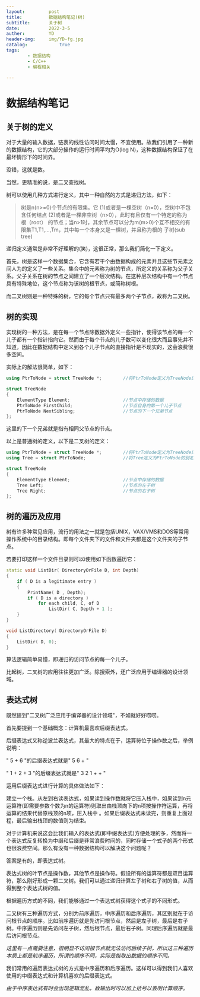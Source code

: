 ```yaml
---
layout:         post
title:          数据结构笔记(树)
subtitle:       关于树
date:           2022-3-5
auther:         YD
header-img:     img/YD-fg.jpg
catalog:            true
tags:
        - 数据结构
        - C/C++
        - 编程相关

---
```


# 数据结构笔记

## 关于树的定义

对于大量的输入数据，链表的线性访问时间太慢，不宜使用。故我们引用了一种新的数据结构，它的大部分操作的运行时间平均为O(log N)，这种数据结构保证了在最坏情形下的时间界。

没错，这就是数。

当然，更精准的说，是二叉查找树。

树可以使用几种方式进行定义，其中一种自然的方式是递归方法，如下：

> 树是n(n>=0)个节点的有限集。它
> (1)或者是一棵空树（n=0），空树中不包含任何结点
> (2)或者是一棵非空树（n>0），此时有且仅有一个特定的称为 根（root） 的节点；当n>1时，其余节点可以分为m(m>0)个互不相交的有限集T1,T1,…,Tm，其中每一个本身又是一棵树，并且称为根的 子树(sub tree)

递归定义通常是非常不好理解的(笑)，这很正常，那么我们简化一下定义。

首先，树是这样一个数据集合，它含有若干个由数据构成的元素并且这些节元素之间人为的定义了一些关系。集合中的元素称为树的节点，所定义的关系称为父子关系。父子关系在树的节点之间建立了一个层次结构。在这种层次结构中有一个节点具有特殊地位，这个节点称为该树的根节点，或简称树根。

而二叉树则是一种特殊的树，它的每个节点只有最多两个子节点，故称为二叉树。

## 树的实现

实现树的一种方法，是在每一个节点除数据外定义一些指针，使得该节点的每一个儿子都有一个指针指向它。然而由于每个节点的儿子数可以变化很大而且事先并不知道，因此在数据结构中定义到各个儿子节点的直接指针是不现实的，这会浪费很多空间。

实际上的解法很简单，如下：

```c++
using PtrToNode = struct TreeNode *;        //将PtrToNode定义为TreeNode的指针的别名

struct TreeNode
{
    ElementType Element;                    //节点中存储的数据
    PtrToNode FirstChild;                   //节点自身的第一个儿子节点
    PtrToNode NextSibling;                  //节点的下一个兄弟节点
};
```

这里的下一个兄弟就是指有相同父节点的节点。

以上是普通树的定义，以下是二叉树的定义：

```c++
using PtrToNode = struct TreeNode *;        //将PtrToNode定义为TreeNode的指针的别名
using Tree = struct PtrToNode;              //将Tree定义为PtrToNode的别名

struct TreeNode
{
    ElementType Element;                    //节点中存储的数据
    Tree Left;                              //节点的左子树
    Tree Right;                             //节点的右子树
};
```

## 树的遍历及应用

树有许多种常见应用，流行的用法之一就是包括UNIX，VAX/VMS和DOS等常用操作系统中的目录结构。即每个文件夹下的文件和文件夹都是这个文件夹的子节点。

若要打印这样一个文件目录则可以i使用如下函数遍历它：

```c++
static void ListDir( DirectoryOrFile D, int Depth)
{
    if ( D is a legitimate entry )
    {
        PrintName( D , Depth);
        if ( D is a directory )
            for each child, C, of D
                ListDir( C, Depth + 1 );
    }
}

void ListDirectory( DirectoryOrFile D)
{
    ListDir( D, 0);
}
```

算法逻辑简单易懂，即递归的访问节点的每一个儿子。

比起树，二叉树的应用往往更加广泛。除搜索外，还广泛应用于编译器的设计领域。

## 表达式树

既然提到"二叉树广泛应用于编译器的设计领域"，不如就好好唠唠。

首先要提到一个基础概念：计算机最喜欢后缀表达式。

后缀表达式又称逆波兰表达式，其最大的特点在于，运算符位于操作数之后，举例说明：

" 5 + 6 "的后缀表达式就是" 5 6 + "

" 1 + 2 + 3 "的后缀表达式就是" 3 2 1 + + "

运用后缀表达式进行计算的具体做法如下：

建立一个栈。从左到右读表达式，如果读到操作数就将它压入栈中，如果读到n元运算符(即需要参数个数为n的运算符)则取出由栈顶向下的n项按操作符运算，再将运算的结果代替原栈顶的n项，压入栈中 。如果后缀表达式未读完，则重复上面过程，最后输出栈顶的数值则为结束。

对于计算机来说这会比我们输入的表达式(即中缀表达式)方便处理的多，然而将一个表达式反复转换为中缀和后缀是非常浪费时间的，同时存储一个式子的两个形式也很浪费空间。那么有没有一种数据结构可以解决这个问题呢？

答案是有的，即表达式树。

表达式树的叶节点是操作数，其他节点是操作符。假设所有的运算符都是双目运算符，那么刚好形成一颗二叉树。我们可以通过递归计算左子树和右子树的值，从而得到整个表达式树的值。

根据遍历方式的不同，我们能够通过一个表达式树获得这个式子的不同形式。

二叉树有三种遍历方式，分别为前序遍历，中序遍历和后序遍历，其区别就在于访问根节点的顺序。比如前序遍历就是先访问根节点，然后是左子树，最后是右子树。中序遍历则是先访问左子树，然后根节点，最后右子树。同理后序遍历就是最后访问根节点。

*这里有一点需要注意，很明显不访问根节点就无法访问后续子树，所以这三种遍历本质上都是前序遍历，所谓的顺序不同，实际是指取出数据的顺序不同。*

我们常用的遍历表达式树的方式是中序遍历和后序遍历。这样可以得到我们人喜欢使用的中缀表达式和计算机喜欢的后缀表达式。

*由于中序表达式有时会出现逻辑混乱，故输出时可以加上括号以表明计算顺序。*
